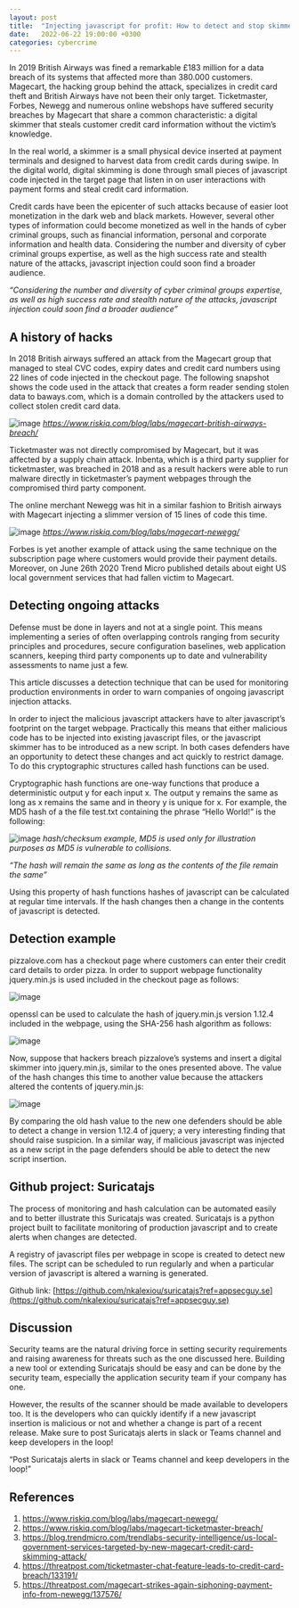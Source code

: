 ```yaml
---
layout: post
title:  "Injecting javascript for profit: How to detect and stop skimmers"
date:   2022-06-22 19:00:00 +0300
categories: cybercrime
---
```



In 2019 British Airways was fined a remarkable £183 million for a data breach of its systems that affected more than 380.000 customers. Magecart, the hacking group behind the attack, specializes in credit card theft and British Airways have not been their only target. Ticketmaster, Forbes, Newegg and numerous online webshops have suffered security breaches by Magecart that share a common characteristic: a digital skimmer that steals customer credit card information without the victim’s knowledge.

In the real world, a skimmer is a small physical device inserted at payment terminals and designed to harvest data from credit cards during swipe. In the digital world, digital skimming is done through small pieces of javascript code injected in the target page that listen in on user interactions with payment forms and steal credit card information.

Credit cards have been the epicenter of such attacks because of easier loot monetization in the dark web and black markets. However, several other types of information could become monetized as well in the hands of cyber criminal groups, such as financial information, personal and corporate information and health data. Considering the number and diversity of cyber criminal groups expertise, as well as the high success rate and stealth nature of the attacks, javascript injection could soon find a broader audience.

*“Considering the number and diversity of cyber criminal groups expertise, as well as high success rate and stealth nature of the attacks, javascript injection could soon find a broader audience”*

## A history of hacks

In 2018 British airways suffered an attack from the Magecart group that managed to steal CVC codes, expiry dates and credit card numbers using 22 lines of code injected in the checkout page. The following snapshot shows the code used in the attack that creates a form reader sending stolen data to baways.com, which is a domain controlled by the attackers used to collect stolen credit card data.

![image]({{site.baseurl}}/docs/assets/images/2022/magecart-javascript-injection.png)
*https://www.riskiq.com/blog/labs/magecart-british-airways-breach/*


Ticketmaster was not directly compromised by Magecart, but it was affected by a supply chain attack. Inbenta, which is a third party supplier for ticketmaster, was breached in 2018 and as a result hackers were able to run malware directly in ticketmaster’s payment webpages through the compromised third party component.

The online merchant Newegg was hit in a similar fashion to British airways with Magecart injecting a slimmer version of 15 lines of code this time.

![image]({{site.baseurl}}/docs/assets/images/2022/newegg-javascript-attack-magecart.png)
*https://www.riskiq.com/blog/labs/magecart-newegg/*


Forbes is yet another example of attack using the same technique on the subscription page where customers would provide their payment details. Moreover, on June 26th 2020 Trend Micro published details about eight US local government services that had fallen victim to Magecart.

## Detecting ongoing attacks

Defense must be done in layers and not at a single point. This means implementing a series of often overlapping controls ranging from security principles and procedures, secure configuration baselines, web application scanners, keeping third party components up to date and vulnerability assessments to name just a few.

This article discusses a detection technique that can be used for monitoring production environments in order to warn companies of ongoing javascript injection attacks.

In order to inject the malicious javascript attackers have to alter javascript’s footprint on the target webpage. Practically this means that either malicious code has to be injected into existing javascript files, or the javascript skimmer has to be introduced as a new script. In both cases defenders have an opportunity to detect these changes and act quickly to restrict damage. To do this cryptographic structures called hash functions can be used.

Cryptographic hash functions are one-way functions that produce a deterministic output y for each input x. The output y remains the same as long as x remains the same and in theory y is unique for x. For example, the MD5 hash of a the file test.txt containing the phrase “Hello World!” is the following:

![image]({{site.baseurl}}/docs/assets/images/2022/checksum-example.png)
*hash/checksum example, MD5 is used only for illustration purposes as MD5 is vulnerable to collisions.*

*“The hash will remain the same as long as the contents of the file remain the same”*

Using this property of hash functions hashes of javascript can be calculated at regular time intervals. If the hash changes then a change in the contents of javascript is detected.

## Detection example

pizzalove.com has a checkout page where customers can enter their credit card details to order pizza. In order to support webpage functionality jquery.min.js is used included in the checkout page as follows:

![image]({{site.baseurl}}/docs/assets/images/2022/javascript-header.png)

openssl can be used to calculate the hash of jquery.min.js version 1.12.4 included in the webpage, using the SHA-256 hash algorithm as follows:

![image]({{site.baseurl}}/docs/assets/images/2022/hash-calculation-1.png)

Now, suppose that hackers breach pizzalove’s systems and insert a digital skimmer into jquery.min.js, similar to the ones presented above. The value of the hash changes this time to another value because the attackers altered the contents of jquery.min.js:

![image]({{site.baseurl}}/docs/assets/images/2022/hash-calculation-2.png)

By comparing the old hash value to the new one defenders should be able to detect a change in version 1.12.4 of jquery; a very interesting finding that should raise suspicion. In a similar way, if malicious javascript was injected as a new script in the page defenders should be able to detect the new script insertion.

## Github project: Suricatajs

The process of monitoring and hash calculation can be automated easily and to better illustrate this Suricatajs was created. Suricatajs is a python project built to facilitate monitoring of production javascript and to create alerts when changes are detected.

A registry of javascript files per webpage in scope is created to detect new files. The script can be scheduled to run regularly and when a particular version of javascript is altered a warning is generated. 

Github link: [https://github.com/nkalexiou/suricatajs?ref=appsecguy.se](https://github.com/nkalexiou/suricatajs?ref=appsecguy.se)

## Discussion

Security teams are the natural driving force in setting security requirements and raising awareness for threats such as the one discussed here. Building a new tool or extending Suricatajs should be easy and can be done by the security team, especially the application security team if your company has one.

However, the results of the scanner should be made available to developers too. It is the developers who can quickly identify if a new javascript insertion is malicious or not and whether a change is part of a recent release. Make sure to post Suricatajs alerts in slack or Teams channel and keep developers in the loop!

“Post Suricatajs alerts in slack or Teams channel and keep developers in the loop!”

## References

1. https://www.riskiq.com/blog/labs/magecart-newegg/
2. https://www.riskiq.com/blog/labs/magecart-ticketmaster-breach/
3. https://blog.trendmicro.com/trendlabs-security-intelligence/us-local-government-services-targeted-by-new-magecart-credit-card-skimming-attack/
4. https://threatpost.com/ticketmaster-chat-feature-leads-to-credit-card-breach/133191/
5. https://threatpost.com/magecart-strikes-again-siphoning-payment-info-from-newegg/137576/
